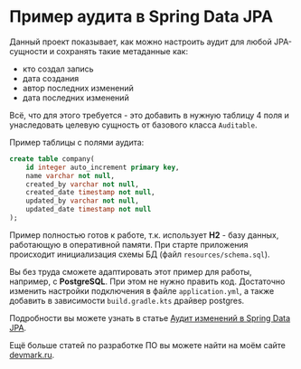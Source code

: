 # Пример аудита в Spring Data JPA
Данный проект показывает, как можно настроить аудит для любой JPA-сущности и сохранять такие метаданные как:
* кто создал запись
* дата создания
* автор последних изменений
* дата последних изменений

Всё, что для этого требуется - это добавить в нужную таблицу 4 поля и унаследовать целевую сущность от базового класса `Auditable`.

Пример таблицы с полями аудита:

```sql
create table company(
    id integer auto_increment primary key,
    name varchar not null,
    created_by varchar not null,
    created_date timestamp not null,
    updated_by varchar not null,
    updated_date timestamp not null
);
```

Пример полностью готов к работе, т.к. использует **H2** - базу данных, работающую в оперативной памяти.
При старте приложения происходит инициализация схемы БД (файл `resources/schema.sql`).

Вы без труда сможете адаптировать этот пример для работы, например, с **PostgreSQL**. При этом не нужно править код. Достаточно изменить настройки подключения в файле `application.yml`, а также добавить в зависимости `build.gradle.kts` драйвер postgres.

Подробности вы можете узнать в статье [Аудит изменений в Spring Data JPA](https://devmark.ru/article/spring-data-audit-example).

Ещё больше статей по разработке ПО вы можете найти на моём сайте [devmark.ru](https://devmark.ru).